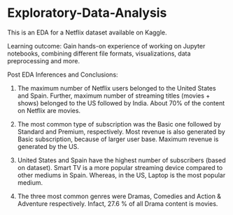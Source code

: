 # Exploratory-Data-Analysis

This is an EDA for a Netflix dataset available on Kaggle. 

Learning outcome: Gain hands-on experience of working on Jupyter notebooks, combining different file formats, visualizations, data preprocessing and more.

Post EDA Inferences and Conclusions:

1. The maximum number of Netflix users belonged to the United States and Spain. Further, maximum number of streaming titles (movies + shows) belonged to the US followed by India. About 70% of the content on Netflix are movies.

2. The most common type of subscription was the Basic one followed by Standard and Premium, respectively. Most revenue is also generated by Basic subscription, because of larger user base. Maximum revenue is generated by the US.

3. United States and Spain have the highest number of subscribers (based on dataset). Smart TV is a more popular streaming device compared to other mediums in Spain. Whereas, in the US, Laptop is the most popular medium.

4. The three most common genres were Dramas, Comedies and Action & Adventure respectively. Infact, 27.6 % of all Drama content is movies.

